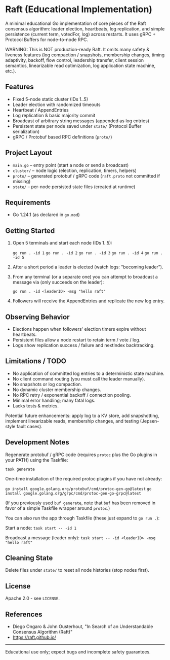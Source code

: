 # Raft (Educational Implementation)

A minimal educational Go implementation of core pieces of the Raft consensus algorithm: leader election, heartbeats, log replication, and simple persistence (current term, votedFor, log) across restarts. It uses gRPC + Protocol Buffers for node-to-node RPC.

WARNING: This is NOT production-ready Raft. It omits many safety & liveness features (log compaction / snapshots, membership changes, timing adaptivity, backoff, flow control, leadership transfer, client session semantics, linearizable read optimization, log application state machine, etc.).

## Features

- Fixed 5-node static cluster (IDs 1..5)
- Leader election with randomized timeouts
- Heartbeat / AppendEntries
- Log replication & basic majority commit
- Broadcast of arbitrary string messages (appended as log entries)
- Persistent state per node saved under `state/` (Protocol Buffer serialization)
- gRPC / Protobuf based RPC definitions (`proto/`)

## Project Layout

- `main.go` – entry point (start a node or send a broadcast)
- `cluster/` – node logic (election, replication, timers, helpers)
- `proto/` – generated protobuf / gRPC code (`raft.proto` not committed if missing)
- `state/` – per-node persisted state files (created at runtime)

## Requirements

- Go 1.24.1 (as declared in `go.mod`)

## Getting Started

1. Open 5 terminals and start each node (IDs 1..5):

   `go run . -id 1`
   `go run . -id 2`
   `go run . -id 3`
   `go run . -id 4`
   `go run . -id 5`

2. After a short period a leader is elected (watch logs: "becoming leader").

3. From any terminal (or a separate one) you can attempt to broadcast a message via (only succeeds on the leader):

   `go run . -id <leaderID> -msg "hello raft"`

4. Followers will receive the AppendEntries and replicate the new log entry.

## Observing Behavior

- Elections happen when followers' election timers expire without heartbeats.
- Persistent files allow a node restart to retain term / vote / log.
- Logs show replication success / failure and nextIndex backtracking.

## Limitations / TODO

- No application of committed log entries to a deterministic state machine.
- No client command routing (you must call the leader manually).
- No snapshots or log compaction.
- No dynamic cluster membership changes.
- No RPC retry / exponential backoff / connection pooling.
- Minimal error handling; many fatal logs.
- Lacks tests & metrics.

Potential future enhancements: apply log to a KV store, add snapshotting, implement linearizable reads, membership changes, and testing (Jepsen-style fault cases).

## Development Notes

Regenerate protobuf / gRPC code (requires `protoc` plus the Go plugins in your PATH) using the Taskfile:

`task generate`

One-time installation of the required protoc plugins if you have not already:

`go install google.golang.org/protobuf/cmd/protoc-gen-go@latest`
`go install google.golang.org/grpc/cmd/protoc-gen-go-grpc@latest`

(If you previously used `buf generate`, note that `buf` has been removed in favor of a simple Taskfile wrapper around `protoc`.)

You can also run the app through Taskfile (these just expand to `go run .`):

Start a node: `task start -- -id 1`

Broadcast a message (leader only): `task start -- -id <leaderID> -msg "hello raft"`

## Cleaning State

Delete files under `state/` to reset all node histories (stop nodes first).

## License

Apache 2.0 - see `LICENSE`.

## References

- Diego Ongaro & John Ousterhout, "In Search of an Understandable Consensus Algorithm (Raft)"
- https://raft.github.io/

---

Educational use only; expect bugs and incomplete safety guarantees.
